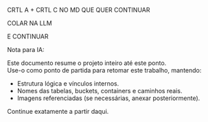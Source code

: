 
CRTL A + CRTL C NO MD QUE QUER CONTINUAR

COLAR NA LLM

E CONTINUAR 

Nota para IA:

Este documento resume o projeto inteiro até este ponto.  
Use-o como ponto de partida para retomar este trabalho, mantendo:

- Estrutura lógica e vínculos internos.
- Nomes das tabelas, buckets, containers e caminhos reais.
- Imagens referenciadas (se necessárias, anexar posteriormente).

Continue exatamente a partir daqui.

